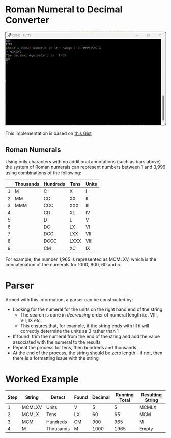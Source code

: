 # Roman Numeral to Decimal Converter

<img src="https://github.com/davewalker5/RC2014/blob/main/Applications/RomanNumerals/RomanNumerals.png" alt="Roman Numerals" width="600">

This implementation is based on [this Gist](https://gist.github.com/davewalker5/4dee6b24ff02928d46a88a974b401766)

## Roman Numerals

Using only characters with no additional annotations (such as bars above) the system of Roman numerals can represent numbers between 1 and 3,999 using combinations of the following:

|     | Thousands | Hundreds | Tens | Units |
| --- | --------- | -------- | ---- | ----- |
| 1   | M         | C        | X    | I     |
| 2   | MM        | CC       | XX   | II    |
| 3   | MMM       | CCC      | XXX  | III   |
| 4   |           | CD       | XL   | IV    |
| 5   |           | D        | L    | V     |
| 6   |           | DC       | LX   | VI    |
| 7   |           | DCC      | LXX  | VII   |
| 8   |           | DCCC     | LXXX | VIII  |
| 9   |           | CM       | XC   | IX    |

For example, the number 1,965 is represented as MCMLXV, which is the concatenation of the numerals for 1000, 900, 60 and 5.

# Parser

Armed with this information, a parser can be constructed by:

- Looking for the numeral for the units on the right hand end of the string
  - The search is done in _decreasing_ order of numeral length i.e. VIII, VII, IX etc.
  - This ensures that, for example, if the string ends with III it will correctly determine the units as 3 rather than 1
- If found, trim the numeral from the end of the string and add the value associated with the numeral to the results
- Repeat the process for tens, then hundreds and thousands
- At the end of the process, the string should be zero length - if not, then there is a formatting issue with the string

# Worked Example

| Step | String | Detect    | Found | Decimal | Running Total | Resulting String |
| ---- | ------ | --------- | ----- | ------- | ------------- | ---------------- |
| 1    | MCMLXV | Units     | V     | 5       | 5             | MCMLX            |
| 2    | MCMLX  | Tens      | LX    | 60      | 65            | MCM              |
| 3    | MCM    | Hundreds  | CM    | 900     | 965           | M                |
| 4    | M      | Thousands | M     | 1000    | 1965          | Empty            |
